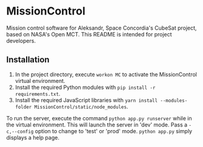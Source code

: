 # MissionControl
Mission control software for Aleksandr, Space Concordia's CubeSat project, based
on NASA's Open MCT. This README is intended for project developers.

## Installation
1. In the project directory, execute `workon MC` to activate the MissionControl
   virtual environment.
1. Install the required Python modules with `pip install -r requirements.txt`.
1. Install the required JavaScript libraries with `yarn install
--modules-folder MissionControl/static/node_modules`.

To run the server, execute the command `python app.py runserver` while in the
virtual environment. This will launch the server in 'dev' mode. Pass a
`-c,--config` option to change to 'test' or 'prod' mode. `python app.py` simply
displays a help page.

